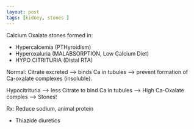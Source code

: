 ```yaml
---
layout: post
tags: [kidney, stones ]
---
```


Calcium Oxalate stones formed in:

- Hypercalcemia (PTHyroidism)
- Hyperoxaluria (MALABSORPTION, Low Calcium Diet)
- HYPO CITRITURIA (Distal RTA)

Normal: Citrate excreted --> binds Ca in tubules --> prevent formation of Ca-oxalate complexes (insoluble). 

Hypocitrituria --> less Citrate to bind Ca in tubules --> High Ca-Oxalate comples --> Stones!

Rx: Reduce sodium, animal protein

- Thiazide diuretics
